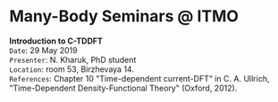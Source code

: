 # Many-Body Seminars @ ITMO

**Introduction to C-TDDFT** \
``Date``: 29 May 2019 \
``Presenter``: N. Kharuk, PhD student \
``Location``: room 53, Birzhevaya 14. \
``References``: Chapter 10 "Time-dependent current-DFT" in C. A. Ullrich, "Time-Dependent Density-Functional Theory" (Oxford, 2012). 


